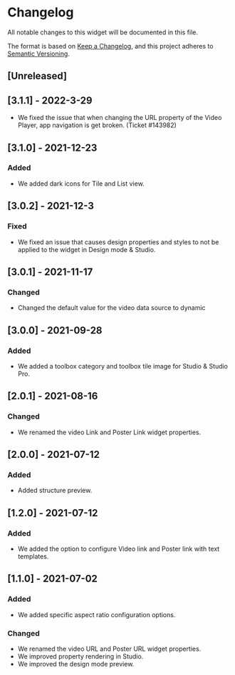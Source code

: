 # Changelog

All notable changes to this widget will be documented in this file.

The format is based on [Keep a Changelog](https://keepachangelog.com/en/1.0.0/), and this project adheres to [Semantic Versioning](https://semver.org/spec/v2.0.0.html).

## [Unreleased]

## [3.1.1] - 2022-3-29

-   We fixed the issue that when changing the URL property of the Video Player, app navigation is get broken. (Ticket #143982)

## [3.1.0] - 2021-12-23

### Added

-   We added dark icons for Tile and List view.

## [3.0.2] - 2021-12-3

### Fixed

-   We fixed an issue that causes design properties and styles to not be applied to the widget in Design mode & Studio.

## [3.0.1] - 2021-11-17

### Changed

-   Changed the default value for the video data source to dynamic

## [3.0.0] - 2021-09-28

### Added

-   We added a toolbox category and toolbox tile image for Studio & Studio Pro.

## [2.0.1] - 2021-08-16

### Changed

-   We renamed the video Link and Poster Link widget properties.

## [2.0.0] - 2021-07-12

### Added

-   Added structure preview.

## [1.2.0] - 2021-07-12

### Added

-   We added the option to configure Video link and Poster link with text templates.

## [1.1.0] - 2021-07-02

### Added

-   We added specific aspect ratio configuration options.

### Changed

-   We renamed the video URL and Poster URL widget properties.
-   We improved property rendering in Studio.
-   We improved the design mode preview.
